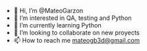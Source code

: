 - 👋 Hi, I’m @MateoGarzon
- 👀 I’m interested in QA, testing and Python
- 🌱 I’m currently learning Python
- 💞️ I’m looking to collaborate on new proyects
- 📫 How to reach me mateogb3d@gmail.com

<!---
MateoGarzon/MateoGarzon is a ✨ special ✨ repository because its `README.md` (this file) appears on your GitHub profile.
You can click the Preview link to take a look at your changes.
--->
